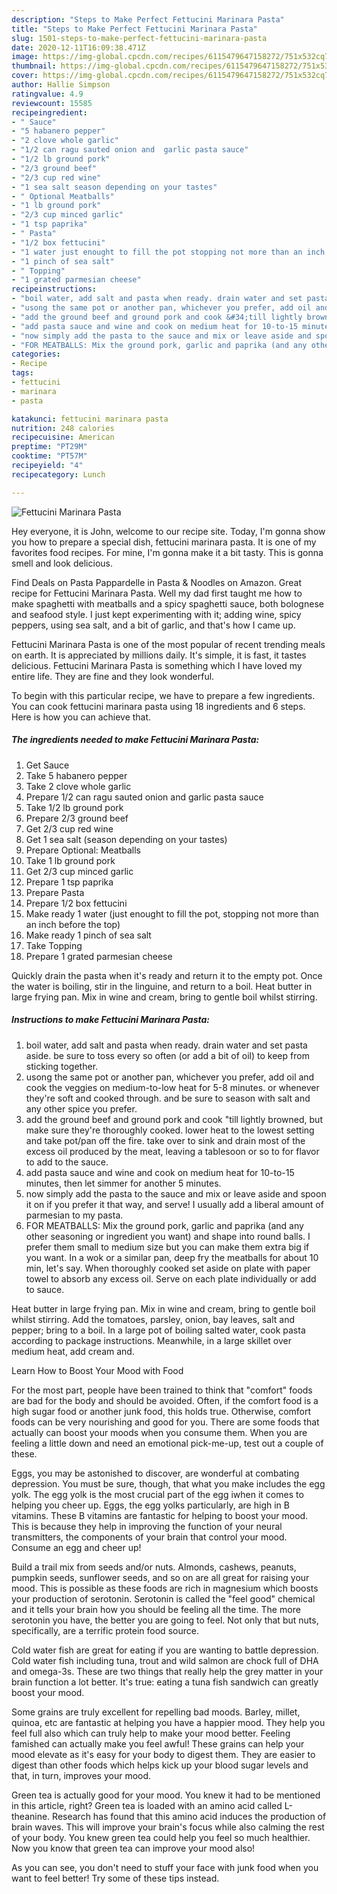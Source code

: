 ```yaml
---
description: "Steps to Make Perfect Fettucini Marinara Pasta"
title: "Steps to Make Perfect Fettucini Marinara Pasta"
slug: 1501-steps-to-make-perfect-fettucini-marinara-pasta
date: 2020-12-11T16:09:38.471Z
image: https://img-global.cpcdn.com/recipes/6115479647158272/751x532cq70/fettucini-marinara-pasta-recipe-main-photo.jpg
thumbnail: https://img-global.cpcdn.com/recipes/6115479647158272/751x532cq70/fettucini-marinara-pasta-recipe-main-photo.jpg
cover: https://img-global.cpcdn.com/recipes/6115479647158272/751x532cq70/fettucini-marinara-pasta-recipe-main-photo.jpg
author: Hallie Simpson
ratingvalue: 4.9
reviewcount: 15585
recipeingredient:
- " Sauce"
- "5 habanero pepper"
- "2 clove whole garlic"
- "1/2 can ragu sauted onion and  garlic pasta sauce"
- "1/2 lb ground pork"
- "2/3 ground beef"
- "2/3 cup red wine"
- "1 sea salt season depending on your tastes"
- " Optional Meatballs"
- "1 lb ground pork"
- "2/3 cup minced garlic"
- "1 tsp paprika"
- " Pasta"
- "1/2 box fettucini"
- "1 water just enought to fill the pot stopping not more than an inch before the top"
- "1 pinch of sea salt"
- " Topping"
- "1 grated parmesian cheese"
recipeinstructions:
- "boil water, add salt and pasta when ready. drain water and set pasta aside. be sure to toss every so often (or add a bit of oil) to keep from sticking together."
- "usong the same pot or another pan, whichever you prefer, add oil and cook the veggies on medium-to-low heat for 5-8 minutes. or whenever they&#39;re soft and cooked through. and be sure to season with salt and any other spice you prefer."
- "add the ground beef and ground pork and cook &#34;till lightly browned, but make sure they&#39;re thoroughly cooked. lower heat to the lowest setting and take pot/pan off the fire. take over to sink and drain most of the excess oil produced by the meat, leaving a tablesoon or so to for flavor to add to the sauce."
- "add pasta sauce and wine and cook on medium heat for 10-to-15 minutes, then let simmer for another 5 minutes."
- "now simply add the pasta to the sauce and mix or leave aside and spoon it on if you prefer it that way, and serve! I usually add a liberal amount of parmesian to my pasta."
- "FOR MEATBALLS: Mix the ground pork, garlic and paprika (and any other seasoning or ingredient you want) and shape into round balls. I prefer them small to medium size but you can make them extra big if you want.  In a wok or a similar pan, deep fry the meatballs for about 10 min, let&#39;s say. When thoroughly cooked set aside on plate with paper towel to absorb any excess oil. Serve on each plate individually or add to sauce."
categories:
- Recipe
tags:
- fettucini
- marinara
- pasta

katakunci: fettucini marinara pasta 
nutrition: 248 calories
recipecuisine: American
preptime: "PT29M"
cooktime: "PT57M"
recipeyield: "4"
recipecategory: Lunch

---
```



![Fettucini Marinara Pasta](https://img-global.cpcdn.com/recipes/6115479647158272/751x532cq70/fettucini-marinara-pasta-recipe-main-photo.jpg)

Hey everyone, it is John, welcome to our recipe site. Today, I'm gonna show you how to prepare a special dish, fettucini marinara pasta. It is one of my favorites food recipes. For mine, I'm gonna make it a bit tasty. This is gonna smell and look delicious.

Find Deals on Pasta Pappardelle in Pasta &amp; Noodles on Amazon. Great recipe for Fettucini Marinara Pasta. Well my dad first taught me how to make spaghetti with meatballs and a spicy spaghetti sauce, both bolognese and seafood style. I just kept experimenting with it; adding wine, spicy peppers, using sea salt, and a bit of garlic, and that&#39;s how I came up.

Fettucini Marinara Pasta is one of the most popular of recent trending meals on earth. It is appreciated by millions daily. It's simple, it is fast, it tastes delicious. Fettucini Marinara Pasta is something which I have loved my entire life. They are fine and they look wonderful.


To begin with this particular recipe, we have to prepare a few ingredients. You can cook fettucini marinara pasta using 18 ingredients and 6 steps. Here is how you can achieve that.

<!--inarticleads1-->

##### The ingredients needed to make Fettucini Marinara Pasta:

1. Get  Sauce
1. Take 5 habanero pepper
1. Take 2 clove whole garlic
1. Prepare 1/2 can ragu sauted onion and  garlic pasta sauce
1. Take 1/2 lb ground pork
1. Prepare 2/3 ground beef
1. Get 2/3 cup red wine
1. Get 1 sea salt (season depending on your tastes)
1. Prepare  Optional: Meatballs
1. Take 1 lb ground pork
1. Get 2/3 cup minced garlic
1. Prepare 1 tsp paprika
1. Prepare  Pasta
1. Prepare 1/2 box fettucini
1. Make ready 1 water (just enought to fill the pot, stopping not more than an inch before the top)
1. Make ready 1 pinch of sea salt
1. Take  Topping
1. Prepare 1 grated parmesian cheese


Quickly drain the pasta when it&#39;s ready and return it to the empty pot. Once the water is boiling, stir in the linguine, and return to a boil. Heat butter in large frying pan. Mix in wine and cream, bring to gentle boil whilst stirring. 

<!--inarticleads2-->

##### Instructions to make Fettucini Marinara Pasta:

1. boil water, add salt and pasta when ready. drain water and set pasta aside. be sure to toss every so often (or add a bit of oil) to keep from sticking together.
1. usong the same pot or another pan, whichever you prefer, add oil and cook the veggies on medium-to-low heat for 5-8 minutes. or whenever they&#39;re soft and cooked through. and be sure to season with salt and any other spice you prefer.
1. add the ground beef and ground pork and cook &#34;till lightly browned, but make sure they&#39;re thoroughly cooked. lower heat to the lowest setting and take pot/pan off the fire. take over to sink and drain most of the excess oil produced by the meat, leaving a tablesoon or so to for flavor to add to the sauce.
1. add pasta sauce and wine and cook on medium heat for 10-to-15 minutes, then let simmer for another 5 minutes.
1. now simply add the pasta to the sauce and mix or leave aside and spoon it on if you prefer it that way, and serve! I usually add a liberal amount of parmesian to my pasta.
1. FOR MEATBALLS: Mix the ground pork, garlic and paprika (and any other seasoning or ingredient you want) and shape into round balls. I prefer them small to medium size but you can make them extra big if you want.  In a wok or a similar pan, deep fry the meatballs for about 10 min, let&#39;s say. When thoroughly cooked set aside on plate with paper towel to absorb any excess oil. Serve on each plate individually or add to sauce.


Heat butter in large frying pan. Mix in wine and cream, bring to gentle boil whilst stirring. Add the tomatoes, parsley, onion, bay leaves, salt and pepper; bring to a boil. In a large pot of boiling salted water, cook pasta according to package instructions. Meanwhile, in a large skillet over medium heat, add cream and. 

Learn How to Boost Your Mood with Food


For the most part, people have been trained to think that "comfort" foods are bad for the body and should be avoided. Often, if the comfort food is a high sugar food or another junk food, this holds true. Otherwise, comfort foods can be very nourishing and good for you. There are some foods that actually can boost your moods when you consume them. When you are feeling a little down and need an emotional pick-me-up, test out a couple of these.

Eggs, you may be astonished to discover, are wonderful at combating depression. You must be sure, though, that what you make includes the egg yolk. The egg yolk is the most crucial part of the egg iwhen it comes to helping you cheer up. Eggs, the egg yolks particularly, are high in B vitamins. These B vitamins are fantastic for helping to boost your mood. This is because they help in improving the function of your neural transmitters, the components of your brain that control your mood. Consume an egg and cheer up!

Build a trail mix from seeds and/or nuts. Almonds, cashews, peanuts, pumpkin seeds, sunflower seeds, and so on are all great for raising your mood. This is possible as these foods are rich in magnesium which boosts your production of serotonin. Serotonin is called the "feel good" chemical and it tells your brain how you should be feeling all the time. The more serotonin you have, the better you are going to feel. Not only that but nuts, specifically, are a terrific protein food source.

Cold water fish are great for eating if you are wanting to battle depression. Cold water fish including tuna, trout and wild salmon are chock full of DHA and omega-3s. These are two things that really help the grey matter in your brain function a lot better. It's true: eating a tuna fish sandwich can greatly boost your mood. 

Some grains are truly excellent for repelling bad moods. Barley, millet, quinoa, etc are fantastic at helping you have a happier mood. They help you feel full also which can truly help to make your mood better. Feeling famished can actually make you feel awful! These grains can help your mood elevate as it's easy for your body to digest them. They are easier to digest than other foods which helps kick up your blood sugar levels and that, in turn, improves your mood.

Green tea is actually good for your mood. You knew it had to be mentioned in this article, right? Green tea is loaded with an amino acid called L-theanine. Research has found that this amino acid induces the production of brain waves. This will improve your brain's focus while also calming the rest of your body. You knew green tea could help you feel so much healthier. Now you know that green tea can improve your mood also!

As you can see, you don't need to stuff your face with junk food when you want to feel better! Try  some  of  these  tips  instead.

